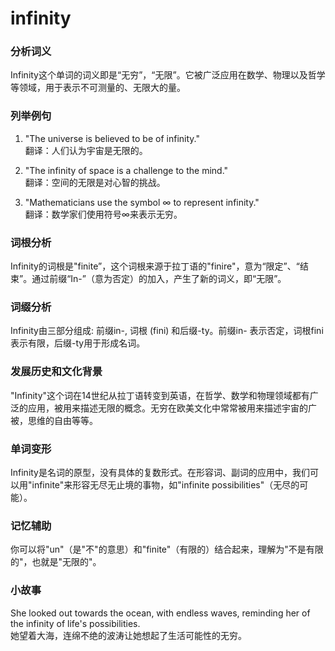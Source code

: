 # infinity

### 分析词义

  

Infinity这个单词的词义即是“无穷”，“无限”。它被广泛应用在数学、物理以及哲学等领域，用于表示不可测量的、无限大的量。

  

### 列举例句

  

1.  "The universe is believed to be of infinity."  
    翻译：人们认为宇宙是无限的。
    
      
    
2.  "The infinity of space is a challenge to the mind."  
    翻译：空间的无限是对心智的挑战。
    
      
    
3.  "Mathematicians use the symbol ∞ to represent infinity."  
    翻译：数学家们使用符号∞来表示无穷。
    
      
    

  

### 词根分析

  

Infinity的词根是"finite”，这个词根来源于拉丁语的"finire"，意为“限定”、“结束”。通过前缀“In-”（意为否定）的加入，产生了新的词义，即“无限”。

  

### 词缀分析

  

Infinity由三部分组成: 前缀in-, 词根 (fini) 和后缀-ty。前缀in- 表示否定，词根fini 表示有限，后缀-ty用于形成名词。

  

### 发展历史和文化背景

  

"Infinity"这个词在14世纪从拉丁语转变到英语，在哲学、数学和物理领域都有广泛的应用，被用来描述无限的概念。无穷在欧美文化中常常被用来描述宇宙的广被，思维的自由等等。

  

### 单词变形

  

Infinity是名词的原型，没有具体的复数形式。在形容词、副词的应用中，我们可以用"infinite"来形容无尽无止境的事物，如"infinite possibilities"（无尽的可能）。

  

### 记忆辅助

  

你可以将"un"（是"不"的意思）和"finite"（有限的）结合起来，理解为"不是有限的"，也就是"无限的"。

  

### 小故事

  

She looked out towards the ocean, with endless waves, reminding her of the infinity of life's possibilities.  
她望着大海，连绵不绝的波涛让她想起了生活可能性的无穷。
